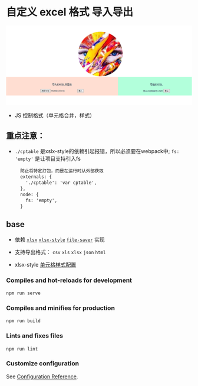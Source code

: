# 自定义 excel 格式 导入导出

![](https://raw.githubusercontent.com/devin-huang/sheet/main/demo.png)

- JS 控制格式（单元格合并，样式）

## 重点注意：

- `./cptable` 是xslx-style的依赖引起报错，所以必须要在webpack中; `fs: 'empty'` 是让项目支持引入fs
  ```
    防止将特定打包，而是在运行时从外部获取
    externals: {
      './cptable': 'var cptable',
    },
    node: {
      fs: 'empty',
    }
  ```

## base

- 依赖 [`xlsx`](https://www.npmjs.com/package/xlsx) [`xlsx-style`](https://www.npmjs.com/package/xlsx-style) [`file-saver`](https://www.npmjs.com/package/file-saver) 实现

- 支持导出格式： `csv` `xls` `xlsx` `json` `html`

- xlsx-style [单元格样式配置](https://www.jianshu.com/p/869375439fee)

### Compiles and hot-reloads for development

```
npm run serve
```

### Compiles and minifies for production

```
npm run build
```

### Lints and fixes files

```
npm run lint
```

### Customize configuration

See [Configuration Reference](https://cli.vuejs.org/config/).
